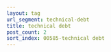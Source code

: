 ```yaml
---
layout: tag
url_segment: technical-debt
title: technical debt
post_count: 2
sort_index: 00585-technical debt
---
```

